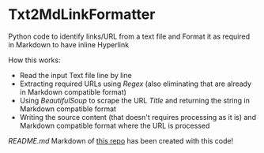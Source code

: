 # Txt2MdLinkFormatter
Python code to identify links/URL from a text file and Format it as required in Markdown to have inline Hyperlink

How this works:

* Read the input Text file line by line
* Extracting required URLs using *Regex* (also eliminating that are already in Markdown compatible format)
* Using *BeautifulSoup* to scrape the URL *Title* and returning the string in Markdown compatible format
* Writing the source content (that doesn't requires processing as it is) and Markdown compatible format where the URL is processed

*README.md* Markdown of [this repo](https://github.com/amrrs/For-Data-Science-Beginners) has been created with this code! 
